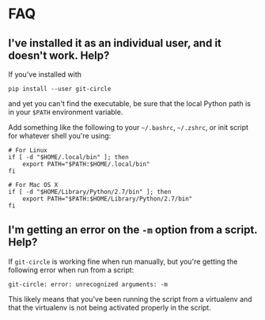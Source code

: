 # FAQ

## I've installed it as an individual user, and it doesn't work. Help?

If you've installed with

```
pip install --user git-circle
```

and yet you can't find the executable, be sure that the local Python path is
in your `$PATH` environment variable.

Add something like the following to your `~/.bashrc`, `~/.zshrc`, or init
script for whatever shell you're using:

```
# For Linux
if [ -d "$HOME/.local/bin" ]; then
    export PATH="$PATH:$HOME/.local/bin"
fi

# For Mac OS X
if [ -d "$HOME/Library/Python/2.7/bin" ]; then
    export PATH="$PATH:$HOME/Library/Python/2.7/bin"
fi
```

## I'm getting an error on the `-m` option from a script. Help?

If `git-circle` is working fine when run manually, but you're getting the
following error when run from a script:

```
git-circle: error: unrecognized arguments: -m
```

This likely means that you've been running the script from a virtualenv and
that the virtualenv is not being activated properly in the script.

